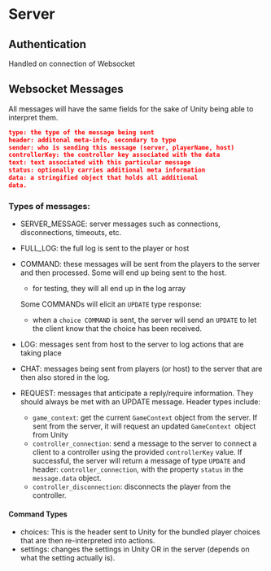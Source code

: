 ﻿# Server

## Authentication
Handled on connection of Websocket
## Websocket Messages
All messages will have the same fields for the sake of Unity being able to interpret them.
``` json
type: the type of the message being sent
header: additonal meta-info, secondary to type
sender: who is sending this message (server, playerName, host)
controllerKey: the controller key associated with the data
text: text associated with this particular message
status: optionally carries additional meta information
data: a stringified object that holds all additional
data.
```

### Types of messages:
 - SERVER_MESSAGE: server messages such as connections, disconnections, timeouts, etc.
 - FULL_LOG: the full log is sent to the player or host
 - COMMAND: these messages will be sent from the players to the server and then processed. Some will end up being sent to the host.
	 - for testing, they will all end up in the log array

	Some COMMANDs will elicit an `UPDATE` type response:
	- when a `choice COMMAND` is sent, the server will send an `UPDATE` to let the client know that the choice has been received.
 
 - LOG: messages sent from host to the server to log actions that are taking place
 - CHAT: messages being sent from players (or host) to the server that are then also stored in the log.
 - REQUEST: messages that anticipate a reply/require information. They should always be met with an UPDATE message. Header types include:
	 - `game_context`: get the current `GameContext` object from the server. If sent from the server, it will request an updated `GameContext `object from Unity
	 - `controller_connection`: send a message to the server to connect a client to a controller using the provided `controllerKey` value. If successful, the server will return a message of type `UPDATE` and header: `controller_connection`, with the property `status` in the `message.data` object.
	 - `controller_disconnection`: disconnects the player from the controller.

     
 #### Command Types
 - choices: This is the header sent to Unity for the bundled player choices that are then re-interpreted into  actions.
 - settings: changes the settings in Unity OR in the server (depends on what the setting actually is).
